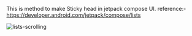 This is method to make Sticky head in jetpack compose UI. 
reference:- https://developer.android.com/jetpack/compose/lists

![lists-scrolling](https://user-images.githubusercontent.com/83835078/218569904-34aee48b-983e-40b3-9a91-9aa1d99dbfbf.gif)

